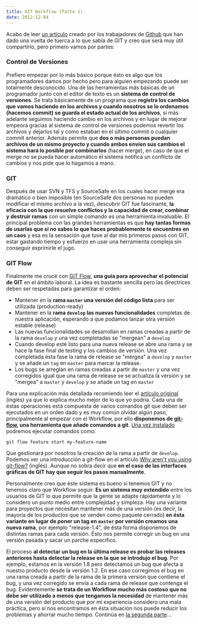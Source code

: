 ```yaml
---
title: GIT Workflow (Parte 1)
date: 2012-12-04
---
```


Acabo de leer [un artículo][1] creado por los trabajadores de [Github][2] que han dado una vuelta de tuerca a lo que sabía de GIT y creo que será muy útil compartirlo, pero primero vamos por partes:

<!-- end extract -->

### Control de Versiones

Prefiero empezar por lo más básico porque ésto es algo que los programadores damos por hecho pero para alguien empezando puede ser totalmente desconocido. Una de las herramientas más básicas de un programador junto con el editor de texto es un **sistema de control de versiones**. Se trata básicamente de un programa que **registra los cambios que vamos haciendo en los archivos y cuando nosotros se lo ordenamos (hacemos commit) se guarda el estado actual de los archivos**, si más adelante seguimos haciendo cambio en los archivos y en lugar de mejorar empeora gracias al sistema de control de versiones podemos revertir los archivos y dejarlos tal y como estaban en el último commit o cualquier commit anterior. Además permite que **dos o más personas puedan archivos de un mismo proyecto y cuando ambos envíen sus cambios el sistema hará lo posible por combinarlos** (hacer merge), en caso de que el merge no se pueda hacer automático el sistema notifica un conflicto de cambios y nos pide que lo hagamos a mano.

### GIT

Después de usar SVN y TFS y SourceSafe en los cuales hacer merge era dramático o bien imposible (en SourceSafe dos personas no pueden modificar el mismo archivo a la vez), descubrir GIT fue fascinante, **la eficacia con la que resuelve conflictos y la capacidad de crear, combinar y destruir ramas** con un simple comando es una herramienta invaluable. El principal problema con las grandes herramientas es que **hay tantas formas de usarlas que si no sabes lo que haces probablemente te encuentres en un caos** y esa es la sensación que tuve al dar mis primeros pasos con GIT, estar gastando tiempo y esfuerzo en usar una herramienta compleja sin conseguir exprimirle el jugo.

### GIT Flow

Finalmente me crucé con [GIT Flow][3], **una guía para aprovechar el potencial de GIT** en el ámbito laboral. La idea es bastante sencilla pero las directrices deben ser respetadas para garantizar el orden:

- Mantener en la **rama `master` una versión del código lista** para ser utilizada (production-ready)
- Mantener en la **rama `develop` las nuevas funcionalidades** completas de nuestra aplicación, esperando a que podamos lanzar otra versión estable (release)
- Las nuevas funcionalidades se desarrollan en ramas creadas a partir de la rama `develop` y una vez completadas se "mergean" a `develop`
- Cuando develop esté listo para una nueva release se abre una rama y se hace la fase final de testing y los cambios de versión. Una vez completada ésta fase la rama de release se "mergea" a `develop` y `master` y se añade un `tag` en `master` para marcar la release.
- Los bugs se arreglan en ramas creadas a partir de `master` y una vez corregidos igual que una rama de release se se actualiza la versión y se "mergea" a `master` y `develop` y se añade un tag en `master`

Para una explicación más detallada recomiendo leer el [artículo original][3] (inglés) ya que lo explica mucho mejor de lo que yo podría. Cada una de éstas operaciones está compuesta de varios comandos git que deben ser ejecutados en un orden dado y es muy común olvidar algún paso, principalmente al empezar con el Workflow, por ello **disponemos de [git-flow][4], una herramienta que añade comandos a git**. [Una vez instalado][5] podremos ejecutar comandos como:

    git flow feature start my-feature-name

Que gestionará por nosotros la creación de la rama a partir de `develop`. Podemos ver una introducción a git-flow en el artículo [Why aren't you using git-flow?][6] (ingĺés). Aunque no sobra decir que **en el caso de las interfaces gráficas de GIT hay que seguir los pasos manualmente**.

Personalmente creo que éste sistema es bueno si tenemos GIT y no tenemos claro que Workflow seguir. **Es un sistema muy extendido** entre los usuarios de GIT lo que permite que la gente se adapte rápidamente y lo considero un punto medio entre complejidad y simpleza. Hay una variante para proyectos que necesitan mantener más de una versión (es decir, la mayoría de los productos que se venden como paquete cerrado) **en ésta variante en lugar de poner un tag en `master` por versión creamos una nueva rama**, por ejemplo "release-1.4", de ésta forma disponemos de distintas ramas para cada versión. Ésto nos permite corregir un bug en una versión pasada y sacar un parche específico.

El proceso **al detectar un bug en la última release es probar las releases anteriores hasta detectar la release en la que se introdujo el bug**. Por ejemplo, estamos en la versión 1.8 pero detectamos un bug que afecta a nuestro producto desde la versión 1.2. En ese caso corregimos el bug en una rama creada a partir de la rama de la primera versión que contiene el bug, y una vez corregido se envía a cada rama de release que contenga el bug. Evidentemente **se trata de un Workflow mucho más costoso que no debe ser utilizado a menos que tengamos la necesidad** de mantener más de una versión del producto que por mi experiencia considero una mala práctica, pero si nos encontramos en ésta situación nos puede reducir los problemas y ahorrar mucho tiempo. Continúa en [la segunda parte][7]...

[1]: http://scottchacon.com/2011/08/31/github-flow.html
[2]: http://www.github.com
[3]: http://nvie.com/posts/a-successful-git-branching-model/
[4]: https://github.com/nvie/gitflow
[5]: https://github.com/nvie/gitflow/wiki/Installation
[6]: http://jeffkreeftmeijer.com/2010/why-arent-you-using-git-flow/
[7]: http://www.amatiasq.com/2012/12/git-workflow-flujo-de-trabajo-parte-2/ 'GIT Workflow (Flujo de trabajo) (Parte 2)'
